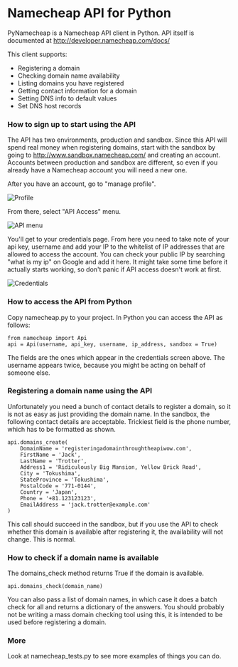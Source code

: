 Namecheap API for Python
===========

PyNamecheap is a Namecheap API client in Python.
API itself is documented at http://developer.namecheap.com/docs/

This client supports:
 - Registering a domain
 - Checking domain name availability
 - Listing domains you have registered
 - Getting contact information for a domain
 - Setting DNS info to default values
 - Set DNS host records

### How to sign up to start using the API

The API has two environments, production and sandbox. Since this API will spend real money when registering domains, start with the sandbox by going to http://www.sandbox.namecheap.com/ and creating an account. Accounts between production and sandbox are different, so even if you already have a Namecheap account you will need a new one.

After you have an account, go to "manage profile".

![Profile](https://raw.github.com/dev247/PyNamecheap/master/img/profile.png "Profile")

From there, select "API Access" menu.

![API menu](https://raw.github.com/Bemmu/PyNamecheap/master/img/apimenu.png "API menu")

You'll get to your credentials page. From here you need to take note of your api key, username and add your IP to the whitelist of IP addresses that are allowed to access the account. You can check your public IP by searching "what is my ip" on Google and add it here. It might take some time before it actually starts working, so don't panic if API access doesn't work at first.

![Credentials](https://raw.github.com/Bemmu/PyNamecheap/master/img/credentials.png "Credentials")

### How to access the API from Python

Copy namecheap.py to your project. In Python you can access the API as follows:

	from namecheap import Api
    api = Api(username, api_key, username, ip_address, sandbox = True)

The fields are the ones which appear in the credentials screen above. The username appears twice, because you might be acting on behalf of someone else.

### Registering a domain name using the API

Unfortunately you need a bunch of contact details to register a domain, so it is not as easy as just providing the domain name. In the sandbox, the following contact details are acceptable. Trickiest field is the phone number, which has to be formatted as shown.

	api.domains_create(
		DomainName = 'registeringadomainthroughtheapiwow.com',
		FirstName = 'Jack',
		LastName = 'Trotter',
		Address1 = 'Ridiculously Big Mansion, Yellow Brick Road',
		City = 'Tokushima',
		StateProvince = 'Tokushima',
		PostalCode = '771-0144',
		Country = 'Japan',
		Phone = '+81.123123123',
		EmailAddress = 'jack.trotter@example.com'
	)

This call should succeed in the sandbox, but if you use the API to check whether this domain is available after registering it, the availability will not change. This is normal.

### How to check if a domain name is available

The domains_check method returns True if the domain is available.

    api.domains_check(domain_name)

You can also pass a list of domain names, in which case it does a batch check for all and returns a dictionary of the answers.
You should probably not be writing a mass domain checking tool using this, it is intended to be used before registering a domain.

### More

Look at namecheap_tests.py to see more examples of things you can do.
